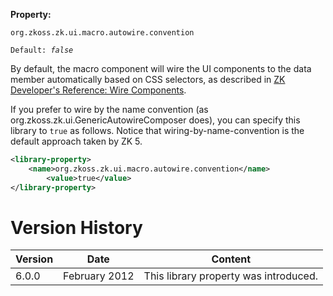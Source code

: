 **Property:**

`org.zkoss.zk.ui.macro.autowire.convention`

`Default: `<i>`false`</i>

By default, the macro component will wire the UI components to the data
member automatically based on CSS selectors, as described in [ZK
Developer's Reference: Wire
Components](ZK_Developer's_Reference/MVC/Controller/Wire_Components).

If you prefer to wire by the name convention (as
<javadoc>org.zkoss.zk.ui.GenericAutowireComposer</javadoc> does), you
can specify this library to `true` as follows. Notice that
wiring-by-name-convention is the default approach taken by ZK 5.

``` xml
<library-property>
    <name>org.zkoss.zk.ui.macro.autowire.convention</name>
        <value>true</value>
</library-property>
```

# Version History

| Version | Date          | Content                               |
|---------|---------------|---------------------------------------|
| 6.0.0   | February 2012 | This library property was introduced. |
